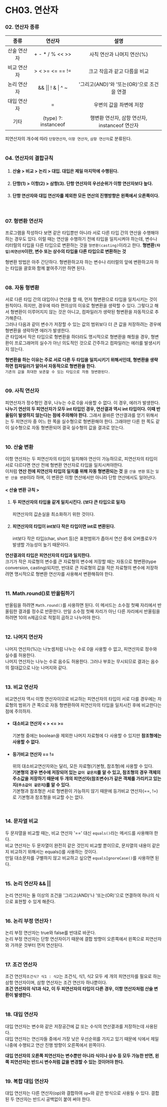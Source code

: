 CH03. 연산자
===============
### 02. 연산자 종류
|   종류   |              연산자               |               설명                |
|:------:|:------------------------------:|:-------------------------------:|
| 산술 연산자 |        + - * / % << >>         |        사칙 연산과 나머지 연산(%)         |
| 비교 연산자 |        > < >= <= == !=         |        크고 작음과 같고 다름을 비교         |
| 논리 연산자 | && &#124;&#124; ! & &#124; ^ ~ |  '그리고(AND)'와 '또는(OR)'으로 조건을 연결  |                   
| 대입 연산자 |               =                |          우변의 값을 좌변에 저장          |
|   기타   |      (type) ?: instanceof      | 행변환 연산자, 삼항 연산자, instanceof 연산자 |
피연산자의 개수에 따라 `단항연산자`, `이항 연산자`, `삼항 연산자`로 분류된다.  
<br>

### 04. 연산자의 결합규칙
1. #### 산술 > 비교 > 논리 > 대입. 대입은 제일 마지막에 수행된다.
2. #### 단항(1) > 이항(2) > 삼항(3). 단항 연산자의 우선순위가 이항 연산자보다 높다.
3. #### 단항 연산자와 대입 연산자를 제외한 모든 연산의 진행방향은 왼쪽에서 오른쪽이다.  
<br>

### 07. 형변환 연산자
프로그램을 작성하다 보면 같은 타입뿐만 아니라 서로 다른 타입 간의 연산을 수행해야 하는 경우도 있다. 이럴 때는 연산을 수행하기 전에 타입을 일치시켜야 하는데, 변수나 리터럴의 타입을 다른 타입으로 변환하는 것을 ```형변환(casting)```이라고 한다.
__형변환`(타입)피연산자`이란, 변수 또는 상수의 타입을 다른 타입으로 변환하는 것__ 

형변환 방법은 아주 간단하다. 형변환하고자 하는 변수나 리터럴의 앞에 변환하고자 하는 타입을 괄호와 함께 붙여주기만 하면 된다.   
<br>

### 08. 자동 형변환  
서로 다른 타입 간의 대입이나 연산을 할 때, 먼저 형변환으로 타입을 일치시키는 것이 원칙이다. 하지만, 경우에 따라 편의상의 이유로 형변환을 생략할 수 있다. 그렇다고 해서 형변환이 이루어지지 않는 것은 아니고, 컴파일러가 생략된 형변환을 자동적으로 추가해준다.  
그러나 다음과 같이 변수가 저장할 수 있는 값의 범위보다 더 큰 값을 저장하려는 경우에 형변환을 생략하면 에러가 발생한다.  
큰 타입에서 작은 타입으로 형변환을 하더라도 명시적으로 형변환을 해줬을 경우, 형변환이 프로그래머의 실수가 아닌 의도적인 것으로 간주하고 컴파일러는 에러를 발생시키지 않는다.  

__형변환을 하는 이유는 주로 서로 다른 두 타입을 일치시키기 위해서인데, 형변환을 생략하면 컴파일러가 알아서 자동적으로 형변환을 한다.__  
`기존의 값을 최대한 보존할 수 있는 타입으로 자동 형변환된다.`  
<br>

### 09. 사칙 연산자
피연산자가 정수형인 경우, 나누는 수로 0을 사용할 수 없다. 이 경우, 에러가 발생한다.  
__나누기 연산의 두 피연산자가 모두 int 타입인 경우, 연산결과 역시 int 타입이다. 이때 반올림이 발생하지 않는다는 점에 주의해야 한다.__
그래서 올바른 연산결과를 얻기 위해서는 두 피연산자 중 어느 한 쪽을 실수형으로 형변환해야 한다. 그래야만 다른 한 쪽도 같이 실수형으로 자동 형변환되어 결국 실수형의 값을 결과로 얻는다.  
<br>

### 10. 산술 변환
이항 연산자는 두 피연산자의 타입이 일치해야 연산이 가능하므로, 피연산자의 타입이 서로 다르다면 연산 전에 형변환 연산자로 타입을 일치시켜야한다.  
이처럼 __연산 전에 피연산자 타입의 일치를 위해 자동 형변환되는 것__ 을 `산술 변환` 또는 `일반 산술 변환`이라 하며, 이 변환은 이항 연산에서만 아니라 단항 연산에서도 일어난다.  

#### < 산술 변환 규칙 >
1. #### 두 피연산자의 타입을 같게 일치시킨다. (보다 큰 타입으로 일치)
    피연산자의 값손실을 최소화하기 위한 것이다.  
2. #### 피연산자의 타입이 int보다 작은 타입이면 int로 변환된다.  
    int보다 작은 타입(char, short 등)은 표현범위가 좁아서 연산 중에 오버플로우가 발생할 가능성이 높기 때문이다.  

__연산결과의 타입은 피연산자의 타입과 일치한다.__   
크기가 작은 자료형의 변수를 큰 자료형의 변수에 저장할 때는 자동으로 형변환(type conversion, casting)되지만, 반대로 큰 자료형의 값을 작은 자료형의 변수에 저장하려면 명시적으로 형변환 연산자를 사용해서 변환해줘야 한다.  
<br>

### 11. Math.round()로 반올림하기
반올림을 하려면 `Math.round()`를 사용하면 된다. 이 메서드는 소수점 첫째 자리에서 반올림한 결과를 정수로 반환한다. 만일 소수점 첫째 자리가 아닌 다른 자리에서 반올림을 하려면 10의 n제곱으로 적절히 곱하고 나누어야 한다.  
<br>

### 12. 나머지 연산자
나머지 연산자(%)는 나눗셈처럼 나누는 수로 0을 사용할 수 없고, 피연산자로 정수와 실수를 허용한다.  
나머지 연산자는 나누는 수로 음수도 허용한다. 그러나 부호는 무시되므로 결과는 음수의 절대값으로 나눈 나머지와 같다.  
<br>

### 13. 비교 연산자  
비교연산자 역시 이항 연산자이므로 비교하는 피연산자의 타입이 서로 다를 경우에는 자료형의 범위가 큰 쪽으로 자동 형변환하여 피연산자의 타입을 일치시킨 후에 비교한다는 점에 주의하자.  

- #### 대소비교 연산자 < > <= >=
    기본형 중에는 boolean을 제외한 나머지 자료형에 다 사용할 수 있지만 __참조형에는 사용할 수 없다.__  

- #### 등가비교 연산자 == !=
    위의 대소비교연산자와는 달리, 모든 자료형(기본형, 참조형)에 사용할 수 있다.  
    __기본형의 경우 변수에 저장되어 있는 `값이 같은지`를 알 수 있고, 참조형의 경우 객체의 주소값을 저장하기 때문에 두 개의 피연산자(참조변수)가 같은 객체를 가리키고 있는지(`주소값이 같은지`)를 알 수 있다.__    
    기본형과 참조형은 서로 형변환이 가능하지 않기 때문에 등가비교 연산자(==, !=)로 기본형과 참조형을 비교할 수는 없다.  
<br>

### 14. 문자열 비교
두 문자열을 비교할 때는, 비교 연산자 '==' 대신 `equals()`라는 메서드를 사용해야 한다.  
비교 연산자는 두 문자열이 완전히 같은 것인지 비교할 뿐이므로, 문자열의 내용이 같은지 비교하기 위해서는 equals()를 사용하는 것이다.  
만일 대소문자를 구별하지 않고 비교하고 싶으면 `equalsIgnoreCase()`를 사용하면 된다.  
<br>

### 15. 논리 연산자 && ||
논리 연산자는 둘 이상의 조건을 '그리고(AND)'나 '또는(OR)'으로 연결하여 하나의 식으로 표현할 수 있게 해준다.   
<br>

### 16. 논리 부정 연산자 !
논리 부정 연산자는 true와 false를 반대로 바꾼다.  
논리 부정 연산자는 단항 연산자이기 때문에 결합 방향이 오른쪽에서 왼쪽으로 피연산자와 가까운 것부터 먼저 연산된다.  
<br>

### 17. 조건 연산자
조건 연산자`조건식? 식1 : 식2`는 조건식, 식1, 식2 모두 세 개의 피연산자를 필요로 하는 삼항 연산자이며, 삼항 연산자는 조건 연산자 하나뿐이다.  
__조건 연산자의 식1과 식2, 이 두 피연산자의 타입이 다른 경우, 이항 연산자처럼 산술 변환이 발생한다.__    
<br>

### 18. 대입 연산자
대입 연산자는 변수와 같은 저장공간에 값 또는 수식의 연산결과를 저장하는데 사용된다.  
대입 연산자는 연신자들 중에서 가장 낮은 우선순위를 가지고 있기 때문에 식에서 제일 나중에 수행되고 연산 진행 방향이 오른쪽에서 왼쪽이다.  

__대입 연산자의 오른쪽 피연산자는 변수뿐만 아니라 식이나 상수 등 모두 가능한 반면, 왼쪽 피연산자는 반드시 변수처럼 값을 변경할 수 있는 것이어야 한다.__    
<br>

### 19. 복합 대입 연산자   
대입 연산자는 다른 연산자(op)와 결합하여 `op=`와 같은 방식으로 사용될 수 있다. 결합된 두 연산자는 반드시 공백없이 붙여 써야 한다.  




 










